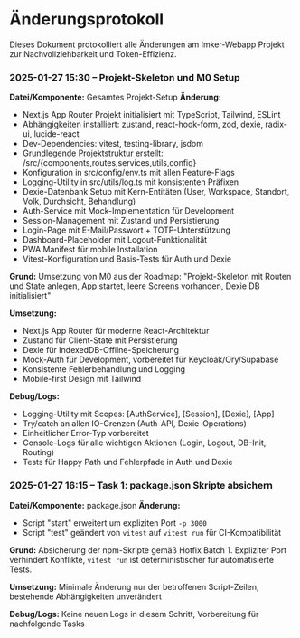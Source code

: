 # Änderungsprotokoll

Dieses Dokument protokolliert alle Änderungen am Imker-Webapp Projekt zur Nachvollziehbarkeit und Token-Effizienz.

### 2025-01-27 15:30 – Projekt-Skeleton und M0 Setup

**Datei/Komponente:** Gesamtes Projekt-Setup
**Änderung:** 
- Next.js App Router Projekt initialisiert mit TypeScript, Tailwind, ESLint
- Abhängigkeiten installiert: zustand, react-hook-form, zod, dexie, radix-ui, lucide-react
- Dev-Dependencies: vitest, testing-library, jsdom
- Grundlegende Projektstruktur erstellt: /src/{components,routes,services,utils,config}
- Konfiguration in src/config/env.ts mit allen Feature-Flags
- Logging-Utility in src/utils/log.ts mit konsistenten Präfixen
- Dexie-Datenbank Setup mit Kern-Entitäten (User, Workspace, Standort, Volk, Durchsicht, Behandlung)
- Auth-Service mit Mock-Implementation für Development
- Session-Management mit Zustand und Persistierung
- Login-Page mit E-Mail/Passwort + TOTP-Unterstützung
- Dashboard-Placeholder mit Logout-Funktionalität
- PWA Manifest für mobile Installation
- Vitest-Konfiguration und Basis-Tests für Auth und Dexie

**Grund:** 
Umsetzung von M0 aus der Roadmap: "Projekt-Skeleton mit Routen und State anlegen, App startet, leere Screens vorhanden, Dexie DB initialisiert"

**Umsetzung:** 
- Next.js App Router für moderne React-Architektur
- Zustand für Client-State mit Persistierung
- Dexie für IndexedDB-Offline-Speicherung
- Mock-Auth für Development, vorbereitet für Keycloak/Ory/Supabase
- Konsistente Fehlerbehandlung und Logging
- Mobile-first Design mit Tailwind

**Debug/Logs:** 
- Logging-Utility mit Scopes: [AuthService], [Session], [Dexie], [App]
- Try/catch an allen IO-Grenzen (Auth-API, Dexie-Operations)
- Einheitlicher Error-Typ vorbereitet
- Console-Logs für alle wichtigen Aktionen (Login, Logout, DB-Init, Routing)
- Tests für Happy Path und Fehlerpfade in Auth und Dexie

### 2025-01-27 16:15 – Task 1: package.json Skripte absichern

**Datei/Komponente:** package.json
**Änderung:** 
- Script "start" erweitert um expliziten Port `-p 3000`
- Script "test" geändert von `vitest` auf `vitest run` für CI-Kompatibilität

**Grund:** 
Absicherung der npm-Skripte gemäß Hotfix Batch 1. Expliziter Port verhindert Konflikte, `vitest run` ist deterministischer für automatisierte Tests.

**Umsetzung:** 
Minimale Änderung nur der betroffenen Script-Zeilen, bestehende Abhängigkeiten unverändert

**Debug/Logs:** 
Keine neuen Logs in diesem Schritt, Vorbereitung für nachfolgende Tasks